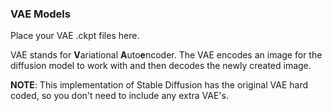 ### VAE Models

Place your VAE .ckpt files here.

VAE stands for **V**ariational **A**uto**e**ncoder. The VAE encodes an image for the diffusion model to work with and then decodes the newly created image.

**NOTE**: This implementation of Stable Diffusion has the original VAE hard coded, so you don't need to include any extra VAE's.
